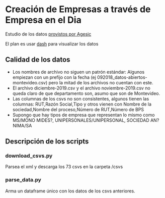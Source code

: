 # Creación de Empresas a través de Empresa en el Dia 

Estudio de los datos [provistos por Agesic](https://catalogodatos.gub.uy/dataset/agesic-creacion-de-empresas-a-traves-de-empresa-en-el-dia)

El plan es usar [dash](https://plotly.com/dash/) para visualizar los datos

## Calidad de los datos

* Los nombres de archivo no siguen un patrón estándar: Algunos empiezan con un prefijo con la fecha (ej 092018_datos-abiertos-montevideo.csv) pero la mitad de los archivos no cuentan con este.
* El archivo diciembre-2019.csv y el archivo noviembre-2019.csv no queda claro de que departamento son, asumo que son de Montevideo.
* Las columnas de los csvs no son consistentes, algunos tienen las columnas: RUT,Razón Social,Tipo y otros vienen con Nombre de la sociedad,Nombre del proceso,Número de RUT,Número de BPS 
* Supongo que hay tipos de empresa que representan lo mismo como MS/MONO MIDES?, UNIPERSONALES/UNIPERSONAL, SOCIEDAD AN?NIMA/SA

## Descripción de los scripts

### download_csvs.py

Parsea el xml y descarga los 73 csvs en la carpeta /csvs

### parse_data.py

Arma un dataframe único con los datos de los csvs anteriores.

